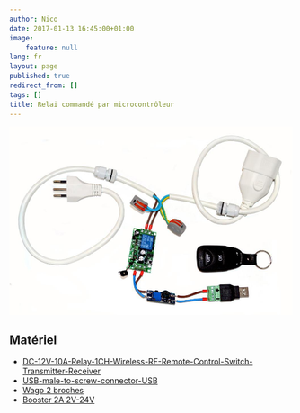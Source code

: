```yaml
---
author: Nico
date: 2017-01-13 16:45:00+01:00
image:
    feature: null
lang: fr
layout: page
published: true
redirect_from: []
tags: []
title: Relai commandé par microcontrôleur
---
```


[![Relai][img_1]][img_1]

[img_1]: ../../files/2017-01-13-relai-commande-par-microcontroleur/relai-commande-par-microcontroleur-001_lowres.jpg

## Matériel

-   [DC-12V-10A-Relay-1CH-Wireless-RF-Remote-Control-Switch-Transmitter-Receiver][1]
-   [USB-male-to-screw-connector-USB][2]
-   [Wago 2 broches][3]
-   [Booster 2A 2V-24V][5]

[1]: http://www.banggood.com/DC-12V-10A-Relay-1CH-Wireless-RF-Remote-Control-Switch-Transmitter-Receiver-p-1040721.html?p=0431091025639201412F
[2]: https://fr.aliexpress.com/item/5Pcs-free-shipping-USB-male-to-screw-connector-USB-plug-with-shield-connector-USB-Adapter-USB2/32705960671.html
[3]: https://fr.aliexpress.com/item/Free-shipping-WAGO-222-412-Universal-Compact-2-Wire-Wiring-Connector-2-pin-Conductor-Terminal-Block/32275638715.html
[4]: https://fr.aliexpress.com/item/10-Pcs-PCT-218-8-Pin-Universal-compact-wire-wiring-connector-conductor-terminal-block-with-lever/32666933106.html
[5]: http://www.banggood.com/10-Pcs-Step-Up-Power-Spply-Module-2A-2V-24V-DC-DC-Booster-Power-Module-p-1064479.html
